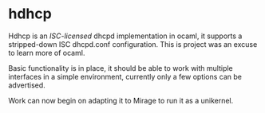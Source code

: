 # hdhcp

Hdhcp is an _ISC-licensed_ dhcpd implementation in ocaml, it supports a
stripped-down ISC dhcpd.conf configuration.  This is project was an excuse to
learn more of ocaml.

Basic functionality is in place, it should be able to work with multiple
interfaces in a simple environment, currently only a few options can be
advertised.

Work can now begin on adapting it to Mirage to run it as a unikernel.
